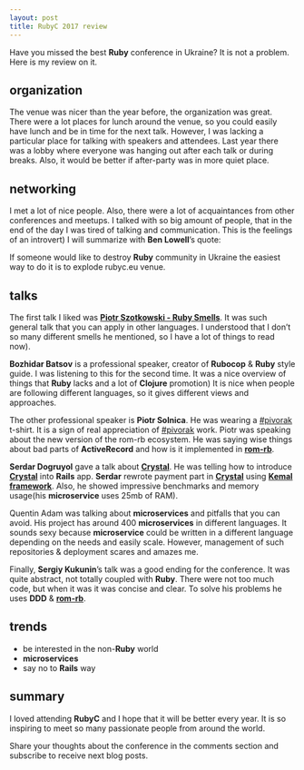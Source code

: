 ```yaml
---
layout: post
title: RubyC 2017 review
---
```


Have you missed the best **Ruby** conference in Ukraine? It is not a problem. Here is my review on it.

## organization

The venue was nicer than the year before, the organization was great.
There were a lot places for lunch around the venue, so you could easily have lunch and be in time for the next talk.
However, I was lacking a particular place for talking with speakers and attendees. Last year there was a lobby where everyone was hanging out after each talk or during breaks. Also, it would be better if after-party was in more quiet place.

## networking

I met a lot of nice people. Also, there were a lot of acquaintances from other conferences and meetups. I talked with so big amount of people, that in the end of the day I was tired of talking and communication. This is the feelings of an introvert) I will summarize with **Ben Lowell**’s quote:

If someone would like to destroy **Ruby** community in Ukraine the easiest way to do it is to explode rubyc.eu venue.

## talks

The first talk I liked was [**Piotr Szotkowski - Ruby Smells**](http://talks.chastell.net/rubyc-2017/#/). It was such general talk that you can apply in other languages. I understood that I don’t so many different smells he mentioned, so I have a lot of things to read now).

**Bozhidar Batsov** is a professional speaker, creator of **Rubocop** & **Ruby** style guide. I was listening to this for the second time. It was a nice overview of things that **Ruby** lacks and a lot of **Clojure** promotion) It is nice when people are following different languages, so it gives different views and approaches.

The other professional speaker is **Piotr Solnica**. He was wearing a [#pivorak](https://pivorak.com/) t-shirt. It is a sign of real appreciation of [#pivorak](https://pivorak.com/) work. Piotr was speaking about the new version of the rom-rb ecosystem. He was saying wise things about bad parts of **ActiveRecord** and how is it implemented in [**rom-rb**](http://rom-rb.org/).

**Serdar Dogruyol** gave a talk about [**Crystal**](https://crystal-lang.org/). He was telling how to introduce [**Crystal**](https://crystal-lang.org/) into **Rails** app. **Serdar** rewrote payment part in [**Crystal**](https://crystal-lang.org/) using [**Kemal framework**](https://github.com/kemalcr/kemal). Also, he showed impressive benchmarks and memory usage(his **microservice** uses 25mb of RAM).

Quentin Adam was talking about **microservices** and pitfalls that you can avoid. His project has around 400 **microservices** in different languages. It sounds sexy because **microservice** could be written in a different language depending on the needs and easily scale. However, management of such repositories & deployment scares and amazes me.

Finally, **Sergiy Kukunin**’s talk was a good ending for the conference. It was quite abstract, not totally coupled with **Ruby**. There were not too much code, but when it was it was concise and clear. To solve his problems he uses **DDD** & [**rom-rb**](http://rom-rb.org/).

## trends

* be interested in the non-**Ruby** world
* **microservices**
* say no to **Rails** way


## summary


I loved attending **RubyC** and I hope that it will be better every year. It is so inspiring to meet so many passionate people from around the world.

Share your thoughts about the conference in the comments section and subscribe to receive next blog posts.
